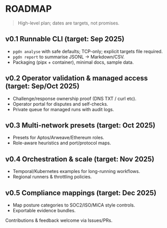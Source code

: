 # ROADMAP

> High-level plan; dates are targets, not promises.
> 

## v0.1 Runnable CLI (target: Sep 2025)

- `pgdn analyse` with safe defaults; TCP-only; explicit targets file required.
- `pgdn report` to summarise JSONL → Markdown/CSV.
- Packaging (pipx + container), minimal docs, sample data.

## v0.2 Operator validation & managed access (target: Sep/Oct 2025)

- Challenge/response ownership proof (DNS TXT / curl etc).
- Operator portal for disputes and self-checks.
- Private queue for managed runs with audit logs.

## v0.3 Multi-network presets (target: Oct 2025)

- Presets for Aptos/Arweave/Ethereum roles.
- Role-aware heuristics and port/protocol maps.

## v0.4 Orchestration & scale (target: Nov 2025)

- Temporal/Kubernetes examples for long-running workflows.
- Regional runners & throttling policies.

## v0.5 Compliance mappings (target: Dec 2025)

- Map posture categories to SOC2/ISO/MiCA style controls.
- Exportable evidence bundles.

Contributions & feedback welcome via Issues/PRs.